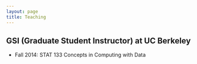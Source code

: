 ```yaml
---
layout: page
title: Teaching
---
```


## GSI (Graduate Student Instructor) at UC Berkeley

* Fall 2014: STAT 133 Concepts in Computing with Data
